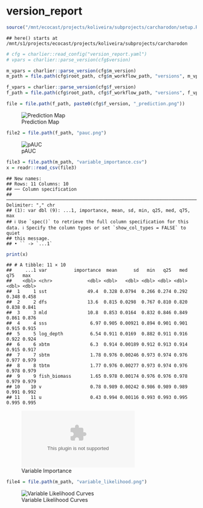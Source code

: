 version_report
================

``` r
source("/mnt/ecocast/projects/koliveira/subprojects/carcharodon/setup.R")
```

    ## here() starts at /mnt/s1/projects/ecocast/projects/koliveira/subprojects/carcharodon

``` r
# cfg = charlier::read_config("version_report.yaml")
# vpars = charlier::parse_version(cfg$version)

m_vpars = charlier::parse_version(cfg$m_version)
m_path = file.path(cfg$root_path, cfg$m_workflow_path, "versions", m_vpars[["major"]], m_vpars[["minor"]], cfg$m_version)

f_vpars = charlier::parse_version(cfg$f_version)
f_path = file.path(cfg$root_path, cfg$f_workflow_path, "versions", f_vpars[["major"]], f_vpars[["minor"]], cfg$f_version)
```

``` r
file = file.path(f_path, paste0(cfg$f_version, "_prediction.png"))
```

<figure>
<img
src="/mnt/s1/projects/ecocast/projects/koliveira/subprojects/carcharodon/workflows/forecast_workflow/versions/v01/0100/v01.0100.02/v01.0100.02_prediction.png"
alt="Prediction Map" />
<figcaption aria-hidden="true">Prediction Map</figcaption>
</figure>

``` r
file2 = file.path(f_path, "pauc.png")
```

<figure>
<img
src="/mnt/s1/projects/ecocast/projects/koliveira/subprojects/carcharodon/workflows/forecast_workflow/versions/v01/0100/v01.0100.02/pauc.png"
alt="pAUC" />
<figcaption aria-hidden="true">pAUC</figcaption>
</figure>

``` r
file3 = file.path(m_path, "variable_importance.csv")
x = readr::read_csv(file3)
```

    ## New names:
    ## Rows: 11 Columns: 10
    ## ── Column specification
    ## ──────────────────────────────────────────────────────────────────────────────────────────────────────────────────────── Delimiter: "," chr
    ## (1): var dbl (9): ...1, importance, mean, sd, min, q25, med, q75, max
    ## ℹ Use `spec()` to retrieve the full column specification for this data. ℹ Specify the column types or set `show_col_types = FALSE` to quiet
    ## this message.
    ## • `` -> `...1`

``` r
print(x)
```

    ## # A tibble: 11 × 10
    ##     ...1 var          importance  mean      sd   min   q25   med   q75   max
    ##    <dbl> <chr>             <dbl> <dbl>   <dbl> <dbl> <dbl> <dbl> <dbl> <dbl>
    ##  1     1 sst               49.4  0.328 0.0794  0.266 0.274 0.292 0.348 0.458
    ##  2     2 dfs               13.6  0.815 0.0298  0.767 0.810 0.820 0.838 0.841
    ##  3     3 mld               10.8  0.853 0.0164  0.832 0.846 0.849 0.861 0.876
    ##  4     4 sss                6.97 0.905 0.00921 0.894 0.901 0.901 0.915 0.915
    ##  5     5 log_depth          6.54 0.911 0.0169  0.882 0.911 0.916 0.922 0.924
    ##  6     6 xbtm               6.3  0.914 0.00189 0.912 0.913 0.914 0.915 0.917
    ##  7     7 sbtm               1.78 0.976 0.00246 0.973 0.974 0.976 0.977 0.979
    ##  8     8 tbtm               1.77 0.976 0.00277 0.973 0.974 0.976 0.978 0.979
    ##  9     9 fish_biomass       1.65 0.978 0.00174 0.976 0.976 0.978 0.979 0.979
    ## 10    10 v                  0.78 0.989 0.00242 0.986 0.989 0.989 0.991 0.992
    ## 11    11 u                  0.43 0.994 0.00116 0.993 0.993 0.995 0.995 0.995

<figure>
<embed
src="/mnt/s1/projects/ecocast/projects/koliveira/subprojects/carcharodon/workflows/modeling_workflow/versions/v01/010/v01.010.02/variable_importance.csv" />
<figcaption aria-hidden="true">Variable Importance</figcaption>
</figure>

``` r
file4 = file.path(m_path, "variable_likelihood.png")
```

<figure>
<img
src="/mnt/s1/projects/ecocast/projects/koliveira/subprojects/carcharodon/workflows/modeling_workflow/versions/v01/010/v01.010.02/variable_likelihood.png"
alt="Variable Likelihood Curves" />
<figcaption aria-hidden="true">Variable Likelihood Curves</figcaption>
</figure>
